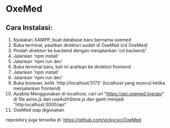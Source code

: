 # OxeMed

## Cara Instalasi:

1. Nyalakan XAMPP, buat database baru bernama oxemed
2. Buka terminal, pastikan direktori sudah di OxeMed (cd OxeMed)
3. Pindah direktori ke backend dengan menjalankan 'cd backend/'
4. Jalankan 'npm install'
5. Jalankan 'npm run dev'
6. Buka terminal baru, kali ini arahkan ke direktori frontend
7. Jalankan 'npm install'
8. Jalankan 'npm run dev'
9. Buka browser, ketik 'http://localhost:5173' (localhost yang muncul ketika menjalankan frontend)
10. Apabila Menggunakan di localhost, cari url "https://api.oxemed.live/api" di file axios.js dan useAuthStore.js dan ganti menjadi "http:localhost:3000/api"
11. OxeMed siap digunakan

repository juga tersedia di: https://github.com/vickycxc/OxeMed
